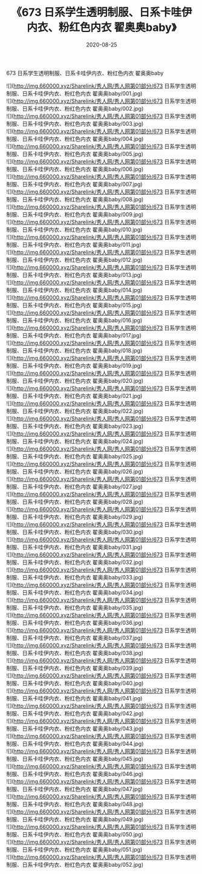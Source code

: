 ﻿---
layout: post
title:  《673 日系学生透明制服、日系卡哇伊内衣、粉红色内衣 翟奥奥baby》
date:   2020-08-25
img: http://img.660000.xyz/Sharelink/秀人网/秀人网第01部分/673 日系学生透明制服、日系卡哇伊内衣、粉红色内衣 翟奥奥baby/000.jpg
categories: [美女, 清纯, 唯美]
---

673 日系学生透明制服、日系卡哇伊内衣、粉红色内衣 翟奥奥baby

  ![](http://img.660000.xyz/Sharelink/秀人网/秀人网第01部分/673 日系学生透明制服、日系卡哇伊内衣、粉红色内衣 翟奥奥baby/001.jpg) <br> ![](http://img.660000.xyz/Sharelink/秀人网/秀人网第01部分/673 日系学生透明制服、日系卡哇伊内衣、粉红色内衣 翟奥奥baby/002.jpg) <br> ![](http://img.660000.xyz/Sharelink/秀人网/秀人网第01部分/673 日系学生透明制服、日系卡哇伊内衣、粉红色内衣 翟奥奥baby/003.jpg) <br> ![](http://img.660000.xyz/Sharelink/秀人网/秀人网第01部分/673 日系学生透明制服、日系卡哇伊内衣、粉红色内衣 翟奥奥baby/004.jpg) <br> ![](http://img.660000.xyz/Sharelink/秀人网/秀人网第01部分/673 日系学生透明制服、日系卡哇伊内衣、粉红色内衣 翟奥奥baby/005.jpg) <br> ![](http://img.660000.xyz/Sharelink/秀人网/秀人网第01部分/673 日系学生透明制服、日系卡哇伊内衣、粉红色内衣 翟奥奥baby/006.jpg) <br> ![](http://img.660000.xyz/Sharelink/秀人网/秀人网第01部分/673 日系学生透明制服、日系卡哇伊内衣、粉红色内衣 翟奥奥baby/007.jpg) <br> ![](http://img.660000.xyz/Sharelink/秀人网/秀人网第01部分/673 日系学生透明制服、日系卡哇伊内衣、粉红色内衣 翟奥奥baby/008.jpg) <br> ![](http://img.660000.xyz/Sharelink/秀人网/秀人网第01部分/673 日系学生透明制服、日系卡哇伊内衣、粉红色内衣 翟奥奥baby/009.jpg) <br> ![](http://img.660000.xyz/Sharelink/秀人网/秀人网第01部分/673 日系学生透明制服、日系卡哇伊内衣、粉红色内衣 翟奥奥baby/010.jpg) <br> ![](http://img.660000.xyz/Sharelink/秀人网/秀人网第01部分/673 日系学生透明制服、日系卡哇伊内衣、粉红色内衣 翟奥奥baby/011.jpg) <br> ![](http://img.660000.xyz/Sharelink/秀人网/秀人网第01部分/673 日系学生透明制服、日系卡哇伊内衣、粉红色内衣 翟奥奥baby/012.jpg) <br> ![](http://img.660000.xyz/Sharelink/秀人网/秀人网第01部分/673 日系学生透明制服、日系卡哇伊内衣、粉红色内衣 翟奥奥baby/013.jpg) <br> ![](http://img.660000.xyz/Sharelink/秀人网/秀人网第01部分/673 日系学生透明制服、日系卡哇伊内衣、粉红色内衣 翟奥奥baby/014.jpg) <br> ![](http://img.660000.xyz/Sharelink/秀人网/秀人网第01部分/673 日系学生透明制服、日系卡哇伊内衣、粉红色内衣 翟奥奥baby/015.jpg) <br> ![](http://img.660000.xyz/Sharelink/秀人网/秀人网第01部分/673 日系学生透明制服、日系卡哇伊内衣、粉红色内衣 翟奥奥baby/016.jpg) <br> ![](http://img.660000.xyz/Sharelink/秀人网/秀人网第01部分/673 日系学生透明制服、日系卡哇伊内衣、粉红色内衣 翟奥奥baby/017.jpg) <br> ![](http://img.660000.xyz/Sharelink/秀人网/秀人网第01部分/673 日系学生透明制服、日系卡哇伊内衣、粉红色内衣 翟奥奥baby/018.jpg) <br> ![](http://img.660000.xyz/Sharelink/秀人网/秀人网第01部分/673 日系学生透明制服、日系卡哇伊内衣、粉红色内衣 翟奥奥baby/019.jpg) <br> ![](http://img.660000.xyz/Sharelink/秀人网/秀人网第01部分/673 日系学生透明制服、日系卡哇伊内衣、粉红色内衣 翟奥奥baby/020.jpg) <br> ![](http://img.660000.xyz/Sharelink/秀人网/秀人网第01部分/673 日系学生透明制服、日系卡哇伊内衣、粉红色内衣 翟奥奥baby/021.jpg) <br> ![](http://img.660000.xyz/Sharelink/秀人网/秀人网第01部分/673 日系学生透明制服、日系卡哇伊内衣、粉红色内衣 翟奥奥baby/022.jpg) <br> ![](http://img.660000.xyz/Sharelink/秀人网/秀人网第01部分/673 日系学生透明制服、日系卡哇伊内衣、粉红色内衣 翟奥奥baby/023.jpg) <br> ![](http://img.660000.xyz/Sharelink/秀人网/秀人网第01部分/673 日系学生透明制服、日系卡哇伊内衣、粉红色内衣 翟奥奥baby/024.jpg) <br> ![](http://img.660000.xyz/Sharelink/秀人网/秀人网第01部分/673 日系学生透明制服、日系卡哇伊内衣、粉红色内衣 翟奥奥baby/025.jpg) <br> ![](http://img.660000.xyz/Sharelink/秀人网/秀人网第01部分/673 日系学生透明制服、日系卡哇伊内衣、粉红色内衣 翟奥奥baby/026.jpg) <br> ![](http://img.660000.xyz/Sharelink/秀人网/秀人网第01部分/673 日系学生透明制服、日系卡哇伊内衣、粉红色内衣 翟奥奥baby/027.jpg) <br> ![](http://img.660000.xyz/Sharelink/秀人网/秀人网第01部分/673 日系学生透明制服、日系卡哇伊内衣、粉红色内衣 翟奥奥baby/028.jpg) <br> ![](http://img.660000.xyz/Sharelink/秀人网/秀人网第01部分/673 日系学生透明制服、日系卡哇伊内衣、粉红色内衣 翟奥奥baby/029.jpg) <br> ![](http://img.660000.xyz/Sharelink/秀人网/秀人网第01部分/673 日系学生透明制服、日系卡哇伊内衣、粉红色内衣 翟奥奥baby/030.jpg) <br> ![](http://img.660000.xyz/Sharelink/秀人网/秀人网第01部分/673 日系学生透明制服、日系卡哇伊内衣、粉红色内衣 翟奥奥baby/031.jpg) <br> ![](http://img.660000.xyz/Sharelink/秀人网/秀人网第01部分/673 日系学生透明制服、日系卡哇伊内衣、粉红色内衣 翟奥奥baby/032.jpg) <br> ![](http://img.660000.xyz/Sharelink/秀人网/秀人网第01部分/673 日系学生透明制服、日系卡哇伊内衣、粉红色内衣 翟奥奥baby/033.jpg) <br> ![](http://img.660000.xyz/Sharelink/秀人网/秀人网第01部分/673 日系学生透明制服、日系卡哇伊内衣、粉红色内衣 翟奥奥baby/034.jpg) <br> ![](http://img.660000.xyz/Sharelink/秀人网/秀人网第01部分/673 日系学生透明制服、日系卡哇伊内衣、粉红色内衣 翟奥奥baby/035.jpg) <br> ![](http://img.660000.xyz/Sharelink/秀人网/秀人网第01部分/673 日系学生透明制服、日系卡哇伊内衣、粉红色内衣 翟奥奥baby/036.jpg) <br> ![](http://img.660000.xyz/Sharelink/秀人网/秀人网第01部分/673 日系学生透明制服、日系卡哇伊内衣、粉红色内衣 翟奥奥baby/037.jpg) <br> ![](http://img.660000.xyz/Sharelink/秀人网/秀人网第01部分/673 日系学生透明制服、日系卡哇伊内衣、粉红色内衣 翟奥奥baby/038.jpg) <br> ![](http://img.660000.xyz/Sharelink/秀人网/秀人网第01部分/673 日系学生透明制服、日系卡哇伊内衣、粉红色内衣 翟奥奥baby/039.jpg) <br> ![](http://img.660000.xyz/Sharelink/秀人网/秀人网第01部分/673 日系学生透明制服、日系卡哇伊内衣、粉红色内衣 翟奥奥baby/040.jpg) <br> ![](http://img.660000.xyz/Sharelink/秀人网/秀人网第01部分/673 日系学生透明制服、日系卡哇伊内衣、粉红色内衣 翟奥奥baby/041.jpg) <br> ![](http://img.660000.xyz/Sharelink/秀人网/秀人网第01部分/673 日系学生透明制服、日系卡哇伊内衣、粉红色内衣 翟奥奥baby/042.jpg) <br> ![](http://img.660000.xyz/Sharelink/秀人网/秀人网第01部分/673 日系学生透明制服、日系卡哇伊内衣、粉红色内衣 翟奥奥baby/043.jpg) <br> ![](http://img.660000.xyz/Sharelink/秀人网/秀人网第01部分/673 日系学生透明制服、日系卡哇伊内衣、粉红色内衣 翟奥奥baby/044.jpg) <br> ![](http://img.660000.xyz/Sharelink/秀人网/秀人网第01部分/673 日系学生透明制服、日系卡哇伊内衣、粉红色内衣 翟奥奥baby/045.jpg) <br> ![](http://img.660000.xyz/Sharelink/秀人网/秀人网第01部分/673 日系学生透明制服、日系卡哇伊内衣、粉红色内衣 翟奥奥baby/046.jpg) <br> ![](http://img.660000.xyz/Sharelink/秀人网/秀人网第01部分/673 日系学生透明制服、日系卡哇伊内衣、粉红色内衣 翟奥奥baby/047.jpg) <br> ![](http://img.660000.xyz/Sharelink/秀人网/秀人网第01部分/673 日系学生透明制服、日系卡哇伊内衣、粉红色内衣 翟奥奥baby/048.jpg) <br> ![](http://img.660000.xyz/Sharelink/秀人网/秀人网第01部分/673 日系学生透明制服、日系卡哇伊内衣、粉红色内衣 翟奥奥baby/049.jpg) <br> ![](http://img.660000.xyz/Sharelink/秀人网/秀人网第01部分/673 日系学生透明制服、日系卡哇伊内衣、粉红色内衣 翟奥奥baby/050.jpg) <br> ![](http://img.660000.xyz/Sharelink/秀人网/秀人网第01部分/673 日系学生透明制服、日系卡哇伊内衣、粉红色内衣 翟奥奥baby/051.jpg) <br> ![](http://img.660000.xyz/Sharelink/秀人网/秀人网第01部分/673 日系学生透明制服、日系卡哇伊内衣、粉红色内衣 翟奥奥baby/052.jpg) <br>